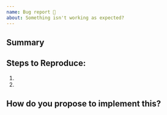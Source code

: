 ```yaml
---
name: Bug report 🐞
about: Something isn't working as expected?
---
```


<!-- Thanks for submitting a bug report. Please search existing issues to avoid creating duplicates. -->

## Summary
<!-- Summarize the problem in few sentences: -->



## Steps to Reproduce:
<!-- How can we reproduce the problem? -->

1. 
2. 

## How do you propose to implement this?
<!-- Can you fix this and submit a PR? Please think about how this could be fixed. -->


